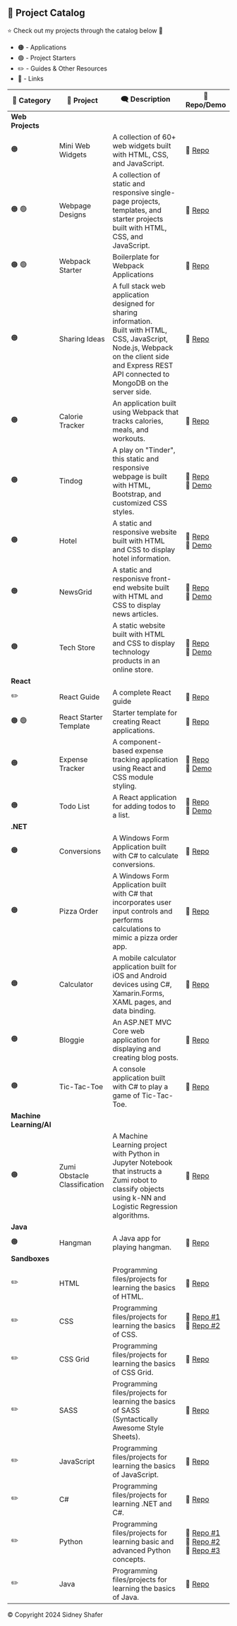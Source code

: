 ## :pushpin: Project Catalog

:star: Check out my projects through the catalog below :raised_hands:

* :orange_circle: - Applications
* :green_circle: - Project Starters
* :pencil2: - Guides & Other Resources
* :link: - Links

| :sparkler: Category | :rocket: Project | :left_speech_bubble: Description | :link: Repo/Demo |
| -------|---------|-------------|------|
| **Web Projects** |
| :orange_circle: | Mini Web Widgets | A collection of 60+ web widgets built with HTML, CSS, and JavaScript. | :link: [Repo](https://github.com/sidneyshafer/mini-web-projects) |
| :orange_circle: :green_circle: | Webpage Designs | A collection of static and responsive single-page projects, templates, and starter projects built with HTML, CSS, and JavaScript. | :link: [Repo](https://github.com/sidneyshafer/webpage-projects) |
| :orange_circle: :green_circle: | Webpack Starter | Boilerplate for Webpack Applications | :link: [Repo](https://github.com/sidneyshafer/webpack-starter) |
| :orange_circle: | Sharing Ideas | A full stack web application designed for sharing information. <br>Built with HTML, CSS, JavaScript, Node.js, Webpack on the client side and Express REST API connected to MongoDB on the server side. | :link: [Repo](https://github.com/sidneyshafer/sharing-ideas-app) |
| :orange_circle: | Calorie Tracker | An application built using Webpack that tracks calories, meals, and workouts. | :link: [Repo](https://github.com/sidneyshafer/calorie-tracker-webpack) |
| :orange_circle: | Tindog | A play on "Tinder", this static and responsive webpage is built with HTML, Bootstrap, and customized CSS styles. | :link: [Repo](https://github.com/sidneyshafer/tindog)<br>:link: [Demo](https://sidneyshafer.github.io/tindog/) |
| :orange_circle: | Hotel | A static and responsive website built with HTML and CSS to display hotel information. | :link: [Repo](https://github.com/sidneyshafer/hotel-website)<br>:link: [Demo](https://sidneyshafer.github.io/hotel-website/) |
| :orange_circle: | NewsGrid | A static and responisve front-end website built with HTML and CSS to display news articles. | :link: [Repo](https://github.com/sidneyshafer/newsgrid-website)<br>:link: [Demo](https://sidneyshafer.github.io/newsgrid-website/) |
| :orange_circle: | Tech Store | A static website built with HTML and CSS to display technology products in an online store. | :link: [Repo](https://github.com/sidneyshafer/tech-store)<br>:link: [Demo](https://sidneyshafer.github.io/tech-store/) |
| **React** |
| :pencil2: | React Guide | A complete React guide | :link: [Repo](https://github.com/sidneyshafer/complete-react-guide) |
| :orange_circle: :green_circle: | React Starter Template | Starter template for creating React applications. | :link: [Repo](https://github.com/sidneyshafer/react-starter-template) |
| :orange_circle: | Expense Tracker | A component-based expense tracking application using React and CSS module styling. | :link: [Repo](https://github.com/sidneyshafer/expense-tracker)<br>:link: [Demo](https://cosmic-chebakia-644d50.netlify.app/) |
| :orange_circle: | Todo List | A React application for adding todos to a list. | :link: [Repo](https://github.com/sidneyshafer/todo-list)<br>:link: [Demo](https://funny-paletas-5452e6.netlify.app/) |
| **.NET** |
| :orange_circle: | Conversions | A Windows Form Application built with C# to calculate conversions. | :link: [Repo](https://github.com/sidneyshafer/conversions) |
| :orange_circle: | Pizza Order | A Windows Form Application built with C# that incorporates user input controls and performs calculations to mimic a pizza order app. | :link: [Repo](https://github.com/sidneyshafer/pizza-order-app) |
| :orange_circle: | Calculator | A mobile calculator application built for iOS and Android devices using C#, Xamarin.Forms, XAML pages, and data binding. | :link: [Repo](https://github.com/sidneyshafer/calculator) |
| :orange_circle: | Bloggie | An ASP.NET MVC Core web application for displaying and creating blog posts. | :link: [Repo](https://github.com/sidneyshafer/Bloggie) |
| :orange_circle: | Tic-Tac-Toe | A console application built with C# to play a game of Tic-Tac-Toe. | :link: [Repo](https://github.com/sidneyshafer/tic-tac-toe) |
| **Machine Learning/AI** |
| :orange_circle: | Zumi Obstacle Classification | A Machine Learning project with Python in Jupyter Notebook that instructs a Zumi robot to classify objects using k-NN and Logistic Regression algorithms. | :link: [Repo](https://github.com/sidneyshafer/zumi-project) |
| **Java** |
| :orange_circle: | Hangman | A Java app for playing hangman. | :link: [Repo](https://github.com/sidneyshafer/hangman) |
| **Sandboxes** |
| :pencil2: | HTML | Programming files/projects for learning the basics of HTML. | :link: [Repo](https://github.com/sidneyshafer/html-sandbox) |
| :pencil2: | CSS | Programming files/projects for learning the basics of CSS. | :link: [Repo #1](https://github.com/sidneyshafer/css-sandbox)<br>:link: [Repo #2](https://github.com/sidneyshafer/css-sandbox) |
| :pencil2: | CSS Grid | Programming files/projects for learning the basics of CSS Grid. | :link: [Repo](https://github.com/sidneyshafer/grid-sandbox) |
| :pencil2: | SASS | Programming files/projects for learning the basics of SASS (Syntactically Awesome Style Sheets). | :link: [Repo](https://github.com/sidneyshafer/sass-sandbox) |
| :pencil2: | JavaScript | Programming files/projects for learning the basics of JavaScript. | :link: [Repo](https://github.com/sidneyshafer/javascript-sandbox) |
| :pencil2: | C# | Programming files/projects for learning .NET and C#. | :link: [Repo](https://github.com/sidneyshafer/c-sharp-sandbox) |
| :pencil2: | Python | Programming files/projects for learning basic and advanced Python concepts. | :link: [Repo #1](https://github.com/sidneyshafer/python-pro-bootcamp)<br>:link: [Repo #2](https://github.com/sidneyshafer/python-bootcamp)<br>:link: [Repo #3](https://github.com/sidneyshafer/python-fundamentals) |
| :pencil2: | Java | Programming files/projects for learning the basics of Java. | :link: [Repo](https://github.com/sidneyshafer/java-sandbox) |

:copyright: Copyright 2024 Sidney Shafer 